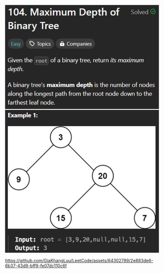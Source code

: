 <img width="565" alt="topic" src="./desc_maximum_depth_of_binary_tree.png">
<img width="565" alt="topic" src="./example_maximum_depth_of_binary_tree.png">


https://github.com/GiaKhangLuu/LeetCode/assets/64302789/2e883de6-6b37-43d9-bff9-fe07dc110c6f

